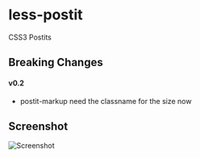 less-postit
===========

CSS3 Postits


## Breaking Changes

#### v0.2

* postit-markup need the classname for the size now


## Screenshot

![Screenshot](https://raw.github.com/mralexandernickel/less-postit/master/postit_screenshot.png)
